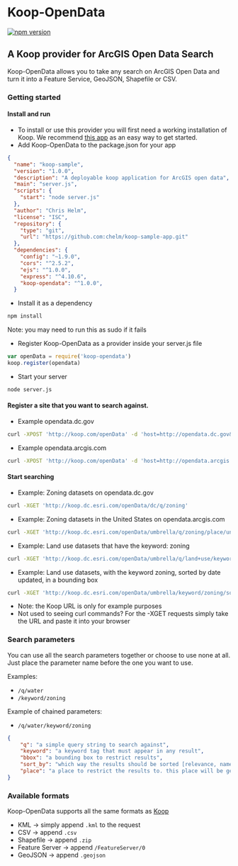 # Koop-OpenData
[![npm version](https://img.shields.io/npm/v/koop-opendata.svg?style=flat-square)](https://www.npmjs.com/package/koop-opendata)

## A Koop provider for ArcGIS Open Data Search

Koop-OpenData allows you to take any search on ArcGIS Open Data and turn it into a Feature Service, GeoJSON, Shapefile or CSV.

### Getting started

#### Install and run

* To install or use this provider you will first need a working installation of Koop. We recommend [this app](https://github.com/koopjs/koop-sample-app) as an easy way to get started.
* Add Koop-OpenData to the package.json for your app
```json
{
  "name": "koop-sample",
  "version": "1.0.0",
  "description": "A deployable koop application for ArcGIS open data",
  "main": "server.js",
  "scripts": {
    "start": "node server.js"
  },
  "author": "Chris Helm",
  "license": "ISC",
  "repository": {
    "type": "git",
    "url": "https://github.com:chelm/koop-sample-app.git"
  },
  "dependencies": {
    "config": "~1.9.0",
    "cors": "^2.5.2",
    "ejs": "^1.0.0",
    "express": "^4.10.6",
    "koop-opendata": "^1.0.0",
  }
``` 
* Install it as a dependency
```bash
npm install
```
Note: you may need to run this as sudo if it fails
* Register Koop-OpenData as a provider inside your server.js file
```javascript
var openData = require('koop-opendata')
koop.register(opendata)
```
* Start your server
```bash
node server.js
```

#### Register a site that you want to search against.

- Example opendata.dc.gov
``` bash
curl -XPOST 'http://koop.com/openData' -d 'host=http://opendata.dc.gov&id=dc'
```
- Example opendata.arcgis.com
``` bash
curl -XPOST 'http://koop.com/openData' -d 'host=http://opendata.arcgis.com&id=umbrella'
```

#### Start searching

- Example: Zoning datasets on opendata.dc.gov
```bash
curl -XGET 'http://koop.dc.esri.com/openData/dc/q/zoning'
```

- Example: Zoning datasets in the United States on opendata.arcgis.com
```bash
curl -XGET 'http://koop.dc.esri.com/openData/umbrella/q/zoning/place/united+states'
```

- Example: Land use datasets that have the keyword: zoning
```bash
curl -XGET 'http://koop.dc.esri.com/openData/umbrella/q/land+use/keyword/zoning'
```

- Example: Land use datasets, with the keyword zoning, sorted by date updated, in a bounding box
```bash
curl -XGET 'http://koop.dc.esri.com/openData/umbrella/keyword/zoning/sort_by/updated_at/bbox/135%2C1.014%2C-135%2C72.277'
```

* Note: the Koop URL is only for example purposes
* Not used to seeing curl commands? For the -XGET requests simply take the URL and paste it into your browser

### Search parameters

You can use all the search parameters together or choose to use none at all. Just place the parameter name before the one you want to use.

Examples: 
- `/q/water`
- `/keyword/zoning`

Example of chained parameters:
- `/q/water/keyword/zoning`

```json
{
	"q": "a simple query string to search against",
	"keyword": "a keyword tag that must appear in any result",
	"bbox": "a bounding box to restrict results",
	"sort_by": "which way the results should be sorted [relevance, name, updated_at, created_at]",
	"place": "a place to restrict the results to. this place will be geocoded and used as a bounding box"
}
```

### Available formats

Koop-OpenData supports all the same formats as [Koop](http://github.com/esri/koop)

- KML -> simply append `.kml` to the request
- CSV -> append `.csv`
- Shapefile -> append `.zip`
- Feature Server -> append `/FeatureServer/0`
- GeoJSON -> append `.geojson`



